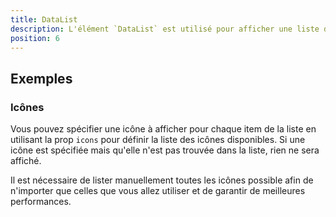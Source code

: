 ```yaml
---
title: DataList
description: L'élément `DataList` est utilisé pour afficher une liste d'informations.
position: 6
---
```


<doc-tabs light>

<doc-tab-item label="Utilisation">

<doc-usage name="data-list"></doc-usage>

## Exemples

### Icônes

Vous pouvez spécifier une icône à afficher pour chaque item de la liste en utilisant la prop `icons` pour définir la liste des icônes disponibles.
Si une icône est spécifiée mais qu'elle n'est pas trouvée dans la liste, rien ne sera affiché.

<doc-alert type="info">
Il est nécessaire de lister manuellement toutes les icônes possible afin de n'importer que celles que vous allez utiliser et de garantir de meilleures performances.
</doc-alert>

<doc-example file="data-list/data-list-icons"></doc-example>

</doc-tab-item>

<doc-tab-item label="API">
<doc-api name="data-list"></doc-api>
</doc-tab-item>

</doc-tabs>
